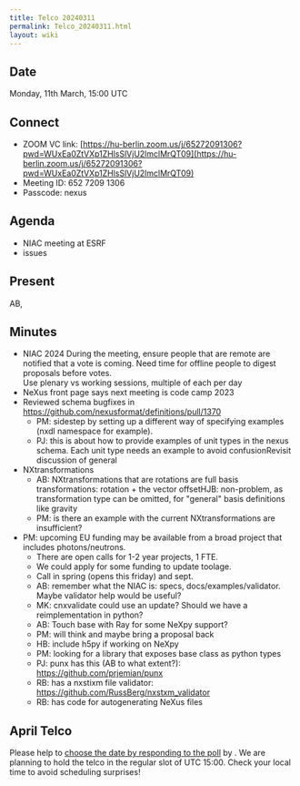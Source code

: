 ```yaml
---
title: Telco 20240311
permalink: Telco_20240311.html
layout: wiki
---
```


Date
----

Monday, 11th March, 15:00 UTC


Connect
-------
* ZOOM VC link: [https://hu-berlin.zoom.us/j/65272091306?pwd=WUxEa0ZtVXp1ZHlsSlVjU2lmclMrQT09](https://hu-berlin.zoom.us/j/65272091306?pwd=WUxEa0ZtVXp1ZHlsSlVjU2lmclMrQT09)
* Meeting ID: 652 7209 1306
* Passcode: nexus

Agenda
------
* NIAC meeting at ESRF
* issues

Present
-------
AB, 

Minutes
-------
- NIAC 2024
During the meeting, ensure people that are remote are notified that a vote is coming.  Need time for offline people to digest proposals before votes.  
Use plenary vs working sessions, multiple of each per day
- NeXus front page says next meeting is code camp 2023
- Reviewed schema bugfixes in https://github.com/nexusformat/definitions/pull/1370
  - PM: sidestep by setting up a different way of specifying examples (nxdl namespace for example).
  - PJ: this is about how to provide examples of unit types in the nexus schema.  Each unit type needs an example to avoid confusionRevisit discussion of general 
- NXtransformations
  - AB: NXtransformations that are rotations are full basis transformations: rotation + the vector offsetHJB: non-problem, as transformation type can be omitted, for "general" basis definitions like gravity
  - PM: is there an example with the current NXtransformations are insufficient?
- PM: upcoming EU funding may be available from a broad project that includes photons/neutrons.
  - There are open calls for 1-2 year projects, 1 FTE.  
  - We could apply for some funding to update toolage.  
  - Call in spring (opens this friday) and sept.
  - AB: remember what the NIAC is: specs, docs/examples/validator.  Maybe validator help would be useful?
  - MK: cnxvalidate could use an update?  Should we have a reimplementation in python?
  - AB: Touch base with Ray for some NeXpy support?
  - PM: will think and maybe bring a proposal back
  - HB: include h5py if working on NeXpy
  - PM: looking for a library that exposes base class as python types
  - PJ: punx has this (AB to what extent?): https://github.com/prjemian/punx
  - RB: has a nxstixm file validator: https://github.com/RussBerg/nxstxm_validator
  - RB: has code for autogenerating NeXus files


April Telco
--------------

Please help to [choose the date by responding to the poll]() by . We are planning to hold the telco in the regular slot of UTC 15:00. Check your local time to avoid scheduling surprises!
